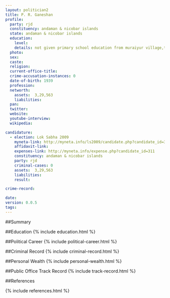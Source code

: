 ```yaml
---
layout: politician2
title: P. R. Ganeshan
profile: 
  party: rjd
  constituency: andaman & nicobar islands
  state: andaman & nicobar islands
  education: 
    level: 
    details: not given primary school education from muraiyur village,thiruppathur sivagangai dist tamilnadu
  photo: 
  sex: 
  caste: 
  religion: 
  current-office-title: 
  crime-accusation-instances: 0
  date-of-birth: 1939
  profession: 
  networth: 
    assets:  3,29,563
    liabilities: 
  pan: 
  twitter: 
  website: 
  youtube-interview: 
  wikipedia: 

candidature: 
  - election: Lok Sabha 2009
    myneta-link: http://myneta.info/ls2009/candidate.php?candidate_id=311
    affidavit-link: 
    expenses-link: http://myneta.info/expense.php?candidate_id=311
    constituency: andaman & nicobar islands 
    party: rjd
    criminal-cases: 0
    assets:  3,29,563
    liabilities: 
    result:  

crime-record: 

date: 
version: 0.0.5
tags: 
---
```

##Summary


##Education
{% include education.html %}


##Political Career
{% include political-career.html %}


##Criminal Record
{% include criminal-record.html %}


##Personal Wealth
{% include personal-wealth.html %}


##Public Office Track Record
{% include track-record.html %}


##References


{% include references.html %}
